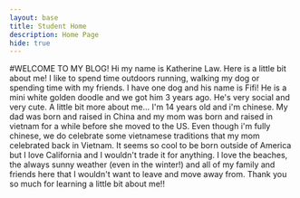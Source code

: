 ```yaml
---
layout: base
title: Student Home 
description: Home Page
hide: true
---
```


#WELCOME TO MY BLOG!
Hi my name is Katherine Law.
Here is a little bit about me!
I like to spend time outdoors running, walking my dog or spending time with my friends. 
I have one dog and his name is Fifi! He is a mini white golden doodle and we got him 3 years ago. He's very social and very cute. 
A little bit more about me... I'm 14 years old and i'm chinese. My dad was born and raised in China and my mom was born and raised in vietnam for a while before she moved to the US. Even though i'm fully chinese, we do celebrate some vietnamese traditions that my mom celebrated back in Vietnam.
It seems so cool to be born outside of America but I love California and I wouldn't trade it for anything. I love the beaches, the always sunny weather (even in the winter!) and all of my family and friends here that I wouldn't want to leave and move away from.
Thank you so much for learning a little bit about me!!

